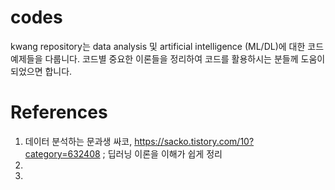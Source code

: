 # codes
kwang repository는 data analysis 및 artificial intelligence (ML/DL)에 대한 코드 예제들을 다룹니다.
코드별 중요한 이론들을 정리하여 코드를 활용하시는 분들께 도움이 되었으면 합니다.


# References
1. 데이터 분석하는 문과생 싸코, https://sacko.tistory.com/10?category=632408 ; 딥러닝 이론을 이해가 쉽게 정리
2. 
3. 
